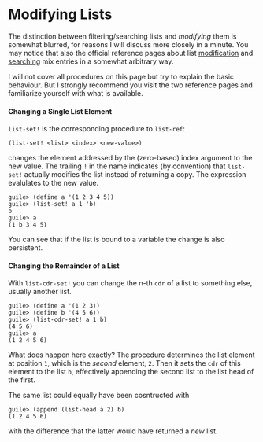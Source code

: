 # Modifying Lists

The distinction between filtering/searching lists and *modifying* them is
somewhat blurred, for reasons I will discuss more closely in a minute. You may
notice that also the official reference pages about list
[modification](https://www.gnu.org/software/guile/docs/docs-1.8/guile-ref/List-Modification.html#List-Modification)
and
[searching](https://www.gnu.org/software/guile/docs/docs-1.8/guile-ref/List-Searching.html#List-Searching)
mix entries in a somewhat arbitrary way.

I will not cover all procedures on this page but try to explain the basic
behaviour. But I strongly recommend you visit the two reference pages and
familiarize yourself with what is available.

#### Changing a Single List Element

`list-set!` is the corresponding procedure to `list-ref`: 

```
(list-set! <list> <index> <new-value>)
```

changes the element addressed by the (zero-based) index argument to the new
value. The trailing `!` in the name indicates (by convention) that `list-set!`
actually modifies the list instead of returning a copy.  The expression
evalulates to the new value.

```
guile> (define a '(1 2 3 4 5))
guile> (list-set! a 1 'b)
b
guile> a
(1 b 3 4 5)
```

You can see that if the list is bound to a variable the change is also persistent.

#### Changing the Remainder of a List

With `list-cdr-set!` you can change the n-th `cdr` of a list to something else,
usually another list.

```
guile> (define a '(1 2 3))
guile> (define b '(4 5 6))
guile> (list-cdr-set! a 1 b)
(4 5 6)
guile> a
(1 2 4 5 6)
```

What does happen here exactly? The procedure determines the list element at
position `1`, which is the *second* element, `2`. Then it sets the `cdr` of this
element to the list `b`, effectively appending the second list to the list head
of the first.

The same list could equally have been cosntructed with

```
guile> (append (list-head a 2) b)
(1 2 4 5 6)
```

with the difference that the latter would have returned a *new* list.

